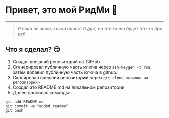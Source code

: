 # Привет, это мой РидМи 👋
---
> *Я пока не знаю, какой проект будет, но это точно будет что-то про веб*

## Что я сделал? 😏
1. Создал внешний репозиторий на GitHub
2. Сгенерировал публичную часть ключа через `ssh-keygen -t rsa`, затем добавил публичную часть ключа в github.
3. Скопировал внешний репозиторий через `git clone <ссылка на репозиторий>`
4. Создал это README.md на локальном репозитории
5. Далее прописал команды: 
```
git add README.md
git commit -m "added readme"
git push
```
